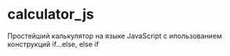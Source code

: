 # calculator_js
Простейший калькулятор на языке JavaScript с ипользованием конструкций if...else, else if
